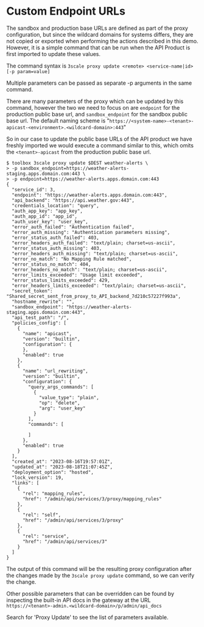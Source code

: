# Custom Endpoint URLs

The sandbox and production base URLs are defined as part of the proxy configuration, but since the wildcard domains for systems differs, they are not copied or exported when performing the actions described in this demo.  However, it is a simple command that can be run when the API Product is first imported to update these values.

The command syntax is `3scale proxy update <remote> <service-name|id> [-p param=value]`

Multiple parameters can be passed as separate -p arguments in the same command.

There are many parameters of the proxy which can be updated by this command, however the two we need to focus on are `endpoint` for the production public base url, and `sandbox_endpoint` for the sandbox public base url. The default naming scheme is "`https://<system-name>-<tenant>-apicast-<environment>.<wildcard-domain>:443`"

So in our case to update the public base URLs of the API product we have freshly imported we would execute a command similar to this, which omits the `<tenant>-apicast` from the production public base url.

~~~
$ toolbox 3scale proxy update $DEST weather-alerts \
> -p sandbox_endpoint=https://weather-alerts-staging.apps.domain.com:443 \
> -p endpoint=https://weather-alerts.apps.domain.com:443
{
  "service_id": 3,
  "endpoint": "https://weather-alerts.apps.domain.com:443",
  "api_backend": "https://api.weather.gov:443",
  "credentials_location": "query",
  "auth_app_key": "app_key",
  "auth_app_id": "app_id",
  "auth_user_key": "user_key",
  "error_auth_failed": "Authentication failed",
  "error_auth_missing": "Authentication parameters missing",
  "error_status_auth_failed": 403,
  "error_headers_auth_failed": "text/plain; charset=us-ascii",
  "error_status_auth_missing": 403,
  "error_headers_auth_missing": "text/plain; charset=us-ascii",
  "error_no_match": "No Mapping Rule matched",
  "error_status_no_match": 404,
  "error_headers_no_match": "text/plain; charset=us-ascii",
  "error_limits_exceeded": "Usage limit exceeded",
  "error_status_limits_exceeded": 429,
  "error_headers_limits_exceeded": "text/plain; charset=us-ascii",
  "secret_token": "Shared_secret_sent_from_proxy_to_API_backend_7d210c57227f993a",
  "hostname_rewrite": "",
  "sandbox_endpoint": "https://weather-alerts-staging.apps.domain.com:443",
  "api_test_path": "/",
  "policies_config": [
    {
      "name": "apicast",
      "version": "builtin",
      "configuration": {
      },
      "enabled": true
    },
    {
      "name": "url_rewriting",
      "version": "builtin",
      "configuration": {
        "query_args_commands": [
          {
            "value_type": "plain",
            "op": "delete",
            "arg": "user_key"
          }
        ],
        "commands": [

        ]
      },
      "enabled": true
    }
  ],
  "created_at": "2023-08-16T19:57:01Z",
  "updated_at": "2023-08-18T21:07:45Z",
  "deployment_option": "hosted",
  "lock_version": 19,
  "links": [
    {
      "rel": "mapping_rules",
      "href": "/admin/api/services/3/proxy/mapping_rules"
    },
    {
      "rel": "self",
      "href": "/admin/api/services/3/proxy"
    },
    {
      "rel": "service",
      "href": "/admin/api/services/3"
    }
  ]
}
~~~

The output of this command will be the resulting proxy configuration after the changes made by the `3scale proxy update` command, so we can verify the change.

Other possible parameters that can be overridden can be found by inspecting the built-in API docs in the gateway at the URL
`https://<tenant>-admin.<wildcard-domain>/p/admin/api_docs`

Search for 'Proxy Update' to see the list of parameters available.